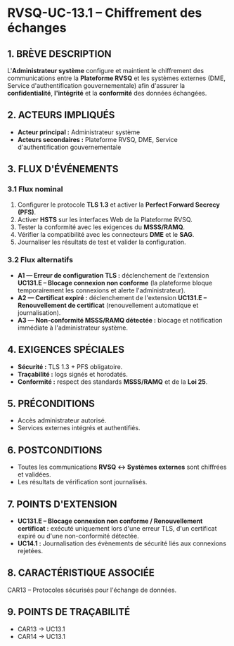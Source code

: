 # RVSQ-UC-13.1 – Chiffrement des échanges

## 1. BRÈVE DESCRIPTION
L'**Administrateur système** configure et maintient le chiffrement des communications entre la **Plateforme RVSQ** et les systèmes externes (DME, Service d'authentification gouvernementale) afin d'assurer la **confidentialité**, **l'intégrité** et la **conformité** des données échangées.

## 2. ACTEURS IMPLIQUÉS
- **Acteur principal :** Administrateur système
- **Acteurs secondaires :** Plateforme RVSQ, DME, Service d'authentification gouvernementale

## 3. FLUX D'ÉVÉNEMENTS
### 3.1 Flux nominal
1. Configurer le protocole **TLS 1.3** et activer la **Perfect Forward Secrecy (PFS)**.
2. Activer **HSTS** sur les interfaces Web de la Plateforme RVSQ.
3. Tester la conformité avec les exigences du **MSSS/RAMQ**.
4. Vérifier la compatibilité avec les connecteurs **DME** et le **SAG**.
5. Journaliser les résultats de test et valider la configuration.

### 3.2 Flux alternatifs
- **A1 — Erreur de configuration TLS :** déclenchement de l'extension **UC131.E – Blocage connexion non conforme** (la plateforme bloque temporairement les connexions et alerte l'administrateur).
- **A2 — Certificat expiré :** déclenchement de l'extension **UC131.E – Renouvellement de certificat** (renouvellement automatique et journalisation).
- **A3 — Non-conformité MSSS/RAMQ détectée :** blocage et notification immédiate à l'administrateur système.

## 4. EXIGENCES SPÉCIALES
- **Sécurité :** TLS 1.3 + PFS obligatoire.
- **Traçabilité :** logs signés et horodatés.
- **Conformité :** respect des standards **MSSS/RAMQ** et de la **Loi 25**.

## 5. PRÉCONDITIONS
- Accès administrateur autorisé.
- Services externes intégrés et authentifiés.

## 6. POSTCONDITIONS
- Toutes les communications **RVSQ ↔ Systèmes externes** sont chiffrées et validées.
- Les résultats de vérification sont journalisés.

## 7. POINTS D'EXTENSION
- **UC131.E – Blocage connexion non conforme / Renouvellement certificat :** exécuté uniquement lors d'une erreur TLS, d'un certificat expiré ou d'une non-conformité détectée.
- **UC14.1 :** Journalisation des évènements de sécurité liés aux connexions rejetées.

## 8. CARACTÉRISTIQUE ASSOCIÉE
CAR13 – Protocoles sécurisés pour l'échange de données.

## 9. POINTS DE TRAÇABILITÉ
- CAR13 → UC13.1
- CAR14 → UC13.1
